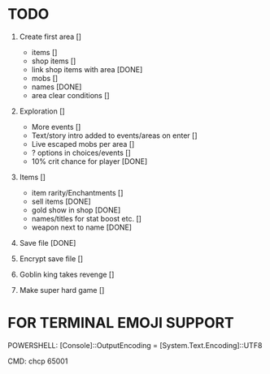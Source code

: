 # TODO

1. Create first area []
    - items []
    - shop items []
    - link shop items with area [DONE]
    - mobs []
    - names [DONE]
    - area clear conditions []

2. Exploration []
    - More events []
    - Text/story intro added to events/areas on enter []
    - Live escaped mobs per area []
    - ? options in choices/events []
    - 10% crit chance for player [DONE]

3. Items []
    - item rarity/Enchantments []
    - sell items [DONE]
    - gold show in shop [DONE]
    - names/titles for stat boost etc. []
    - weapon next to name [DONE]

4. Save file [DONE]
5. Encrypt save file []
6. Goblin king takes revenge []
7. Make super hard game []


# FOR TERMINAL EMOJI SUPPORT
POWERSHELL:
[Console]::OutputEncoding = [System.Text.Encoding]::UTF8

CMD:
chcp 65001
